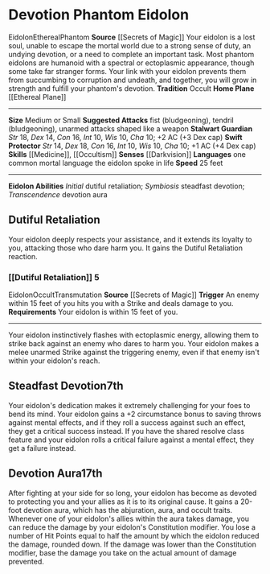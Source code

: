 ﻿---
alignment: null
id: '6'
land_speed: '25'
language:
- one common mortal language the eidolon spoke in life
max_speed: '25'
name: Devotion Phantom Eidolon
rarity: Common
sense:
- '[[DATABASE/monsterability/Darkvision|darkvision]]'
size: Medium, Small
skill:
- '[[DATABASE/skill/Medicine|Medicine]]'
- '[[DATABASE/skill/Occultism|Occultism]]'
source: '[[DATABASE/source/Secrets of Magic|Secrets of Magic]]'
speed:
- 25 feet
tradition:
- Occult
trait:
- '[[DATABASE/trait/Eidolon|Eidolon]]'
- '[[DATABASE/trait/Ethereal|Ethereal]]'
- '[[DATABASE/trait/Phantom|Phantom]]'
type: Summoner Eidolon

---
# Devotion Phantom Eidolon

<span class="item-trait">Eidolon</span><span class="item-trait">Ethereal</span><span class="item-trait">Phantom</span>
**Source** [[Secrets of Magic]] 
Your eidolon is a lost soul, unable to escape the mortal world due to a strong sense of duty, an undying devotion, or a need to complete an important task. Most phantom eidolons are humanoid with a spectral or ectoplasmic appearance, though some take far stranger forms. Your link with your eidolon prevents them from succumbing to corruption and undeath, and together, you will grow in strength and fulfill your phantom's devotion.
**Tradition** Occult
**Home Plane** [[Ethereal Plane]]

---
**Size** Medium or Small
**Suggested Attacks** fist (bludgeoning), tendril (bludgeoning), unarmed attacks shaped like a weapon
**Stalwart Guardian** _Str_ 18, _Dex_ 14, _Con_ 16, _Int_ 10, _Wis_ 10, _Cha_ 10; +2 AC (+3 Dex cap)
**Swift Protector** _Str_ 14, _Dex_ 18, _Con_ 16, _Int_ 10, _Wis_ 10, _Cha_ 10; +1 AC (+4 Dex cap)
**Skills** [[Medicine]], [[Occultism]]
**Senses** [[Darkvision]]
**Languages** one common mortal language the eidolon spoke in life
**Speed** 25 feet

---
**Eidolon Abilities** _Initial_ dutiful retaliation; _Symbiosis_ steadfast devotion; _Transcendence_ devotion aura

## Dutiful Retaliation

Your eidolon deeply respects your assistance, and it extends its loyalty to you, attacking those who dare harm you. It gains the Dutiful Retaliation reaction.

### [[Dutiful Retaliation]] <span class="action-icon">5</span>

<span class="item-trait">Eidolon</span><span class="item-trait">Occult</span><span class="item-trait">Transmutation</span>
**Source** [[Secrets of Magic]] 
**Trigger** An enemy within 15 feet of you hits you with a Strike and deals damage to you.
**Requirements** Your eidolon is within 15 feet of you.

---
Your eidolon instinctively flashes with ectoplasmic energy, allowing them to strike back against an enemy who dares to harm you. Your eidolon makes a melee unarmed Strike against the triggering enemy, even if that enemy isn't within your eidolon's reach.

## Steadfast Devotion<span class="item-type">7th</span>

Your eidolon's dedication makes it extremely challenging for your foes to bend its mind. Your eidolon gains a +2 circumstance bonus to saving throws against mental effects, and if they roll a success against such an effect, they get a critical success instead. If you have the shared resolve class feature and your eidolon rolls a critical failure against a mental effect, they get a failure instead.

## Devotion Aura<span class="item-type">17th</span>

After fighting at your side for so long, your eidolon has become as devoted to protecting you and your allies as it is to its original cause. It gains a 20-foot devotion aura, which has the abjuration, aura, and occult traits. Whenever one of your eidolon's allies within the aura takes damage, you can reduce the damage by your eidolon's Constitution modifier. You lose a number of Hit Points equal to half the amount by which the eidolon reduced the damage, rounded down. If the damage was lower than the Constitution modifier, base the damage you take on the actual amount of damage prevented.